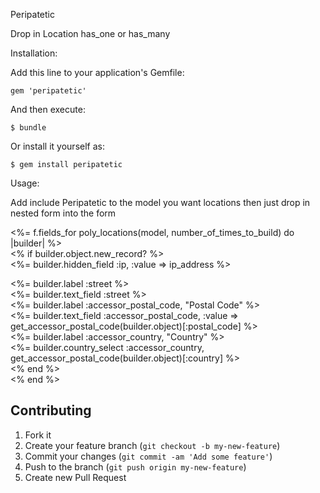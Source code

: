 Peripatetic

Drop in Location has_one or has_many

Installation:

Add this line to your application's Gemfile:

    gem 'peripatetic'

And then execute:

    $ bundle

Or install it yourself as:

    $ gem install peripatetic

Usage:

Add include Peripatetic to the model you want locations
then just drop in nested form into the form

<%= f.fields_for poly_locations(model, number_of_times_to_build) do |builder| %><br>
  <% if builder.object.new_record? %><br>
    <%= builder.hidden_field :ip, :value => ip_address %><br>
  <div class="field">
    <%= builder.label :street %><br />
    <%= builder.text_field :street %>
  </div>
  <div class="field">
    <%= builder.label :accessor_postal_code, "Postal Code" %><br />
    <%= builder.text_field :accessor_postal_code, :value => get_accessor_postal_code(builder.object)[:postal_code] %>
  </div>
  <div class="field">
    <%= builder.label :accessor_country, "Country" %><br />
    <%= builder.country_select :accessor_country, get_accessor_postal_code(builder.object)[:country] %>
  </div>
  <% end %><br>
<% end %><br>


## Contributing

1. Fork it
2. Create your feature branch (`git checkout -b my-new-feature`)
3. Commit your changes (`git commit -am 'Add some feature'`)
4. Push to the branch (`git push origin my-new-feature`)
5. Create new Pull Request
